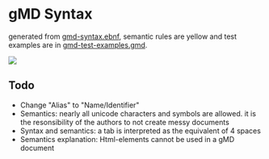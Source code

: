 # gMD Syntax

generated from [gmd-syntax.ebnf](./gmd-syntax.ebnf), semantic rules are yellow and test examples are in [gmd-test-examples.gmd](./gmd-test-examples.gmd).

![](https://www.plantuml.com/plantuml/proxy?fmt=svg&cache=no&src=https://raw.githubusercontent.com/volkerdoerr/gmd/main/gmd-syntax.ebnf)

## Todo

- Change "Alias" to "Name/Identifier"
- Semantics: nearly all unicode characters and symbols are allowed. it is the resonsibility of the authors to not create messy documents
- Syntax and semantics: a tab is interpreted as the equivalent of 4 spaces
- Semantics explanation: Html-elements cannot be used in a gMD document









